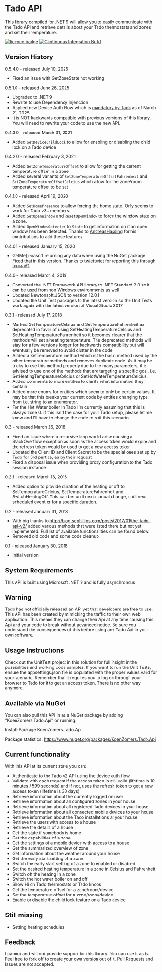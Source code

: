 # Tado API
This library compiled for .NET 9 will allow you to easily communicate with the Tado API and retrieve details about your Tado thermostats and zones and set their temperature.

[![licence badge]][licence]
[![Continuous Integration Build](https://github.com/KoenZomers/TadoApi/actions/workflows/cibuild.yml/badge.svg)](https://github.com/KoenZomers/UniFiApi/actions/workflows/cibuild.yml)

[licence badge]:https://img.shields.io/badge/license-Apache2-blue.svg
[licence]:https://github.com/koenzomers/TadoApi/blob/master/LICENSE.md

## Version History

0.5.4.0 - released July 10, 2025

- Fixed an issue with GetZoneState not working

0.5.1.0 - released June 26, 2025

- Upgraded to .NET 9
- Rewrite to use Dependency Injenction
- Applied new Device Auth Flow which is [mandatory by Tado](https://support.tado.com/en/articles/8565472-how-do-i-authenticate-to-access-the-rest-api) as of March 21, 2025.
- It is NOT backwards compatible with previous versions of this library. You will need to rewrite your code to use the new API.

0.4.3.0 - released March 31, 2021

- Added `SetDeviceChildLock` to allow for enabling or disabling the child lock on a Tado device

0.4.2.0 - released February 3, 2021

- Added `GetZoneTemperatureOffset` to allow for getting the current temperature offset in a zone
- Added several variants of `SetZoneTemperatureOffsetFahrenheit` and `SetZoneTemperatureOffsetCelcius` which allow for the zone/room temperature offset to be set

0.4.1.0 - released April 19, 2020

- Added `SetHomePresence` to allow forcing the home state. Only seems to work for Tado v3+ members.
- Added `SetOpenWindow` and `ResetOpenWindow` to force the window state on a zone.
- Added `OpenWindowDetected` to `State` to get information on if an open window has been detected.
Thanks to [AndreasHassing](https://github.com/AndreasHassing) for his contributions to add these features.

0.4.0.1 - released January 15, 2020

- GetMe() wasn't returning any data when using the NuGet package. Fixed that in this version. Thanks to [twiettwiet](https://github.com/twiettwiet) for reporting this through [Issue #3](https://github.com/KoenZomers/TadoApi/issues/3)

0.4.0 - released March 4, 2019

- Converted the .NET Framework API library to .NET Standard 2.0 so it can be used from non Windows environments as well
- Updated Newtonsoft.JSON to version 12.0.1
- Updated the Unit Test packages to the latest version so the Unit Tests work again with the latest version of Visual Studio 2017

0.3.1 - released July 17, 2018

- Marked SetTemperatureCelsius and SetTemperatureFahrenheit as deprecated in favor of using SetHeatingTemperatureCelsius and SetHeatingTemperatureFahrenheit so it becomes clearer that the methods will set a heating temperature. The deprecated methods will stay for a few versions longer for backwards compatibility but will eventually be removed to avoid clutter in the code.
- Added a SetTemperature method which is the basic method used by the other temperature methods and removes duplicate code. As it may be tricky to use this method properly due to the many parameters, it is advised to use one of the methods that are targeting a specific goal, i.e. SetHeatingTemperatureCelcius or SetHotWaterTemperatureCelcius.
- Added comments to more entities to clarify what information they contain
- Added more enums for entities which seem to only be certain values. It may be that this breaks your current code by entities changing type from i.e. string to an enumerator.
- For the Hot Water boiler in Tado I'm currently assuming that this is always zone 0. If this isn't the case for your Tado setup, please let me know and I'll have to change the code to suit this scenario.

0.3 - released March 26, 2018

- Fixed an issue where a recursive loop would arise causing a StackOverflow exception as soon as the access token would expire and the refresh token would be used to get a new access token
- Updated the Client ID and Client Secret to be the special ones set up by Tado for 3rd parties, as by their request
- Fixed a disposal issue when providing proxy configuration to the Tado session instance

0.2.1 - released March 13, 2018

- Added option to provide duration of the heating or off to SetTemperatureCelcius, SetTemperatureFahrenheit and SwitchHeatingOff. This can be: until next manual change, until next scheduled event or for a specific duration.

0.2 - released January 31, 2018

- With big thanks to http://blog.scphillips.com/posts/2017/01/the-tado-api-v2/ added various methods that were listed there but not yet implemented. Full list of available functionalities can be found below.
- Removed old code and some code cleanup

0.1 - released January 30, 2018

- Initial version

## System Requirements

This API is built using Microsoft .NET 9 and is fully asynchronous

## Warning

Tado has not officially released an API yet that developers are free to use. This API has been created by mimicking the traffic to their own web application. This means they can change their Api at any time causing this Api and your code to break without advanced notice. Be sure you understand the consequences of this before using any Tado Api in your own software.

## Usage Instructions

Check out the UnitTest project in this solution for full insight in the possibilities and working code samples. If you want to run the Unit Tests, ensure the appsettings.json file is populated with the proper values valid for your scenario. Remember that it requires you to log on through your browser to Tado for it to get an access token. There is no other way anymore.

## Available via NuGet

You can also pull this API in as a NuGet package by adding "KoenZomers.Tado.Api" or running:

Install-Package KoenZomers.Tado.Api

Package statistics: https://www.nuget.org/packages/KoenZomers.Tado.Api

## Current functionality

With this API at its current state you can:

- Authenticate to the Tado v2 API using the device auth flow
- Validate with each request if the access token is still valid (lifetime is 10 minutes / 599 seconds) and if not, uses the refresh token to get a new access token (lifetime is 30 days)
- Retrieve information about the currently logged on user
- Retrieve information about all configured zones in your house
- Retrieve information about all registered Tado devices in your house
- Retrieve information about all connected mobile devices to your house
- Retrieve information about the Tado installations at your house
- Retrieve the users with access to a house
- Retrieve the details of a house
- Get the state if somebody is home
- Get the capabilities of a zone
- Get the settings of a mobile device with access to a house
- Get the summarized overview of zone
- Get information about the weather around your house
- Get the early start setting of a zone
- Switch the early start setting of a zone to enabled or disabled
- Set the desired heating temperature in a zone in Celsius and Fahrenheit
- Switch off the heating in a zone
- Switch the hot water boiler on and off
- Show Hi on Tado thermostats or Tado knobs
- Get the temperature offset for a zone/room/device
- Set the temperature offset for a zone/room/device
- Enable or disable the child lock feature on a Tado device

## Still missing

- Setting heating schedules

## Feedback

I cannot and will not provide support for this library. You can use it as is. Feel free to fork off to create your own version out of it. Pull Requests and Issues are not accepted.
